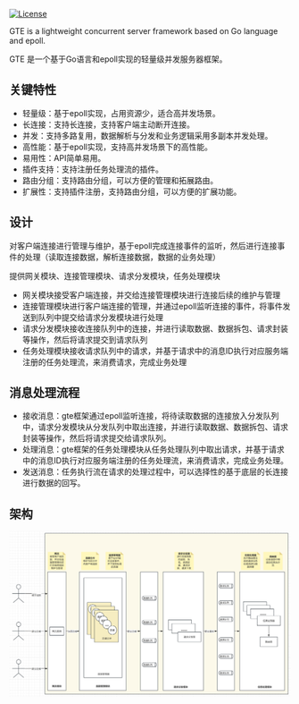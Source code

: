 [![License](https://img.shields.io/badge/License-MIT-black.svg)](LICENSE)

GTE is a lightweight concurrent server framework based on Go language and epoll.

GTE 是一个基于Go语言和epoll实现的轻量级并发服务器框架。

## 关键特性

- 轻量级：基于epoll实现，占用资源少，适合高并发场景。
- 长连接：支持长连接，支持客户端主动断开连接。
- 并发：支持多路复用，数据解析与分发和业务逻辑采用多副本并发处理。
- 高性能：基于epoll实现，支持高并发场景下的高性能。
- 易用性：API简单易用。
- 插件支持：支持注册任务处理流的插件。
- 路由分组：支持路由分组，可以方便的管理和拓展路由。
- 扩展性：支持插件注册，支持路由分组，可以方便的扩展功能。

## 设计

对客户端连接进行管理与维护，基于epoll完成连接事件的监听，然后进行连接事件的处理（读取连接数据，解析连接数据，数据的业务处理）

提供网关模块、连接管理模块、请求分发模块，任务处理模块

- 网关模块接受客户端连接，并交给连接管理模块进行连接后续的维护与管理
- 连接管理模块进行客户端连接的管理，并通过epoll监听连接的事件，将事件发送到队列中提交给请求分发模块进行处理
- 请求分发模块接收连接队列中的连接，并进行读取数据、数据拆包、请求封装等操作，然后将请求提交到请求队列
- 任务处理模块接收请求队列中的请求，并基于请求中的消息ID执行对应服务端注册的任务处理流，来消费请求，完成业务处理

## 消息处理流程
- 接收消息：gte框架通过epoll监听连接，将待读取数据的连接放入分发队列中，请求分发模块从分发队列中取出连接，并进行读取数据、数据拆包、请求封装等操作，然后将请求提交给请求队列。
- 处理消息：gte框架的任务处理模块从任务处理队列中取出请求，并基于请求中的消息ID执行对应服务端注册的任务处理流，来消费请求，完成业务处理。
- 发送消息：任务执行流在请求的处理过程中，可以选择性的基于底层的长连接进行数据的回写。

## 架构

![arch](/docs/gte_arch.png)
